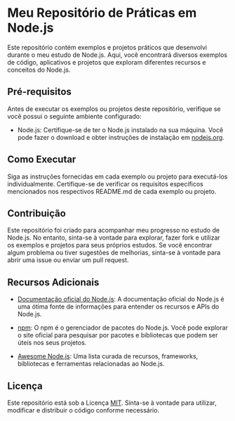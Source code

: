 # Meu Repositório de Práticas em Node.js

Este repositório contém exemplos e projetos práticos que desenvolvi durante o meu estudo de Node.js. Aqui, você encontrará diversos exemplos de código, aplicativos e projetos que exploram diferentes recursos e conceitos do Node.js.

<!-- ## Estrutura do Repositório

O repositório está organizado da seguinte maneira:

- `exemplos/`: Esta pasta contém exemplos de código que ilustram conceitos específicos do Node.js. Cada exemplo é acompanhado de um arquivo README.md que explica o objetivo do exemplo e como executá-lo.

- `projetos/`: Aqui você encontrará projetos completos desenvolvidos utilizando o Node.js. Cada projeto possui sua própria pasta e contém um README.md que descreve o propósito do projeto, as funcionalidades implementadas e instruções para executá-lo.

- `recursos/`: Esta pasta contém recursos adicionais, como tutoriais, links úteis, referências e quaisquer outros materiais que possam ajudar no aprendizado de Node.js. -->

## Pré-requisitos

Antes de executar os exemplos ou projetos deste repositório, verifique se você possui o seguinte ambiente configurado:

- Node.js: Certifique-se de ter o Node.js instalado na sua máquina. Você pode fazer o download e obter instruções de instalação em [nodejs.org](https://nodejs.org).

## Como Executar

Siga as instruções fornecidas em cada exemplo ou projeto para executá-los individualmente. Certifique-se de verificar os requisitos específicos mencionados nos respectivos README.md de cada exemplo ou projeto.

## Contribuição

Este repositório foi criado para acompanhar meu progresso no estudo de Node.js. No entanto, sinta-se à vontade para explorar, fazer fork e utilizar os exemplos e projetos para seus próprios estudos. Se você encontrar algum problema ou tiver sugestões de melhorias, sinta-se à vontade para abrir uma issue ou enviar um pull request.

## Recursos Adicionais

- [Documentação oficial do Node.js](https://nodejs.org/documentation): A documentação oficial do Node.js é uma ótima fonte de informações para entender os recursos e APIs do Node.js.

- [npm](https://www.npmjs.com/): O npm é o gerenciador de pacotes do Node.js. Você pode explorar o site oficial para pesquisar por pacotes e bibliotecas que podem ser úteis nos seus projetos.

- [Awesome Node.js](https://github.com/sindresorhus/awesome-nodejs): Uma lista curada de recursos, frameworks, bibliotecas e ferramentas relacionadas ao Node.js.

## Licença

Este repositório está sob a Licença [MIT](LICENSE). Sinta-se à vontade para utilizar, modificar e distribuir o código conforme necessário.

